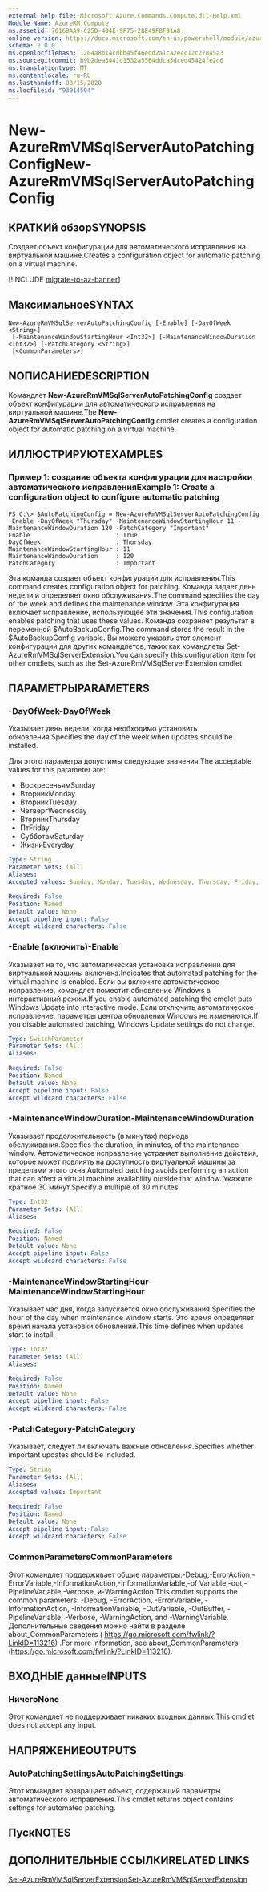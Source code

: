 ```yaml
---
external help file: Microsoft.Azure.Commands.Compute.dll-Help.xml
Module Name: AzureRM.Compute
ms.assetid: 7016BAA9-C25D-404E-9F75-2BE49FBF91A8
online version: https://docs.microsoft.com/en-us/powershell/module/azurerm.compute/new-azurermvmsqlserverautopatchingconfig
schema: 2.0.0
ms.openlocfilehash: 1204a8b14cdbb45f46edd2a1ca2e4c12c27845a3
ms.sourcegitcommit: b9b2dea3441d1532a5564ddca3dced45424fe2d6
ms.translationtype: MT
ms.contentlocale: ru-RU
ms.lasthandoff: 08/15/2020
ms.locfileid: "93914594"
---
```

# <span data-ttu-id="eb8fb-101">New-AzureRmVMSqlServerAutoPatchingConfig</span><span class="sxs-lookup"><span data-stu-id="eb8fb-101">New-AzureRmVMSqlServerAutoPatchingConfig</span></span>

## <span data-ttu-id="eb8fb-102">КРАТКИй обзор</span><span class="sxs-lookup"><span data-stu-id="eb8fb-102">SYNOPSIS</span></span>
<span data-ttu-id="eb8fb-103">Создает объект конфигурации для автоматического исправления на виртуальной машине.</span><span class="sxs-lookup"><span data-stu-id="eb8fb-103">Creates a configuration object for automatic patching on a virtual machine.</span></span>

[!INCLUDE [migrate-to-az-banner](../../includes/migrate-to-az-banner.md)]

## <span data-ttu-id="eb8fb-104">Максимальное</span><span class="sxs-lookup"><span data-stu-id="eb8fb-104">SYNTAX</span></span>

```
New-AzureRmVMSqlServerAutoPatchingConfig [-Enable] [-DayOfWeek <String>]
 [-MaintenanceWindowStartingHour <Int32>] [-MaintenanceWindowDuration <Int32>] [-PatchCategory <String>]
 [<CommonParameters>]
```

## <span data-ttu-id="eb8fb-105">NОПИСАНИЕ</span><span class="sxs-lookup"><span data-stu-id="eb8fb-105">DESCRIPTION</span></span>
<span data-ttu-id="eb8fb-106">Командлет **New-AzureRmVMSqlServerAutoPatchingConfig** создает объект конфигурации для автоматического исправления на виртуальной машине.</span><span class="sxs-lookup"><span data-stu-id="eb8fb-106">The **New-AzureRmVMSqlServerAutoPatchingConfig** cmdlet creates a configuration object for automatic patching on a virtual machine.</span></span>

## <span data-ttu-id="eb8fb-107">ИЛЛЮСТРИРУЮТ</span><span class="sxs-lookup"><span data-stu-id="eb8fb-107">EXAMPLES</span></span>

### <span data-ttu-id="eb8fb-108">Пример 1: создание объекта конфигурации для настройки автоматического исправления</span><span class="sxs-lookup"><span data-stu-id="eb8fb-108">Example 1: Create a configuration object to configure automatic patching</span></span>
```
PS C:\> $AutoPatchingConfig = New-AzureRmVMSqlServerAutoPatchingConfig -Enable -DayOfWeek "Thursday" -MaintenanceWindowStartingHour 11 -MaintenanceWindowDuration 120 -PatchCategory "Important"
Enable                        : True
DayOfWeek                     : Thursday
MaintenanceWindowStartingHour : 11
MaintenanceWindowDuration     : 120
PatchCategory                 : Important
```

<span data-ttu-id="eb8fb-109">Эта команда создает объект конфигурации для исправления.</span><span class="sxs-lookup"><span data-stu-id="eb8fb-109">This command creates configuration object for patching.</span></span>
<span data-ttu-id="eb8fb-110">Команда задает день недели и определяет окно обслуживания.</span><span class="sxs-lookup"><span data-stu-id="eb8fb-110">The command specifies the day of the week and defines the maintenance window.</span></span>
<span data-ttu-id="eb8fb-111">Эта конфигурация включает исправление, использующее эти значения.</span><span class="sxs-lookup"><span data-stu-id="eb8fb-111">This configuration enables patching that uses these values.</span></span>
<span data-ttu-id="eb8fb-112">Команда сохраняет результат в переменной $AutoBackupConfig.</span><span class="sxs-lookup"><span data-stu-id="eb8fb-112">The command stores the result in the $AutoBackupConfig variable.</span></span>
<span data-ttu-id="eb8fb-113">Вы можете указать этот элемент конфигурации для других командлетов, таких как командлеты Set-AzureRmVMSqlServerExtension.</span><span class="sxs-lookup"><span data-stu-id="eb8fb-113">You can specify this configuration item for other cmdlets, such as the Set-AzureRmVMSqlServerExtension cmdlet.</span></span>

## <span data-ttu-id="eb8fb-114">ПАРАМЕТРЫ</span><span class="sxs-lookup"><span data-stu-id="eb8fb-114">PARAMETERS</span></span>

### <span data-ttu-id="eb8fb-115">-DayOfWeek</span><span class="sxs-lookup"><span data-stu-id="eb8fb-115">-DayOfWeek</span></span>
<span data-ttu-id="eb8fb-116">Указывает день недели, когда необходимо установить обновления.</span><span class="sxs-lookup"><span data-stu-id="eb8fb-116">Specifies the day of the week when updates should be installed.</span></span>

<span data-ttu-id="eb8fb-117">Для этого параметра допустимы следующие значения:</span><span class="sxs-lookup"><span data-stu-id="eb8fb-117">The acceptable values for this parameter are:</span></span>

- <span data-ttu-id="eb8fb-118">Воскресеньям</span><span class="sxs-lookup"><span data-stu-id="eb8fb-118">Sunday</span></span>
- <span data-ttu-id="eb8fb-119">Вторник</span><span class="sxs-lookup"><span data-stu-id="eb8fb-119">Monday</span></span>
- <span data-ttu-id="eb8fb-120">Вторник</span><span class="sxs-lookup"><span data-stu-id="eb8fb-120">Tuesday</span></span>
- <span data-ttu-id="eb8fb-121">Четверг</span><span class="sxs-lookup"><span data-stu-id="eb8fb-121">Wednesday</span></span>
- <span data-ttu-id="eb8fb-122">Вторник</span><span class="sxs-lookup"><span data-stu-id="eb8fb-122">Thursday</span></span>
- <span data-ttu-id="eb8fb-123">Пт</span><span class="sxs-lookup"><span data-stu-id="eb8fb-123">Friday</span></span>
- <span data-ttu-id="eb8fb-124">Субботам</span><span class="sxs-lookup"><span data-stu-id="eb8fb-124">Saturday</span></span>
- <span data-ttu-id="eb8fb-125">Жизни</span><span class="sxs-lookup"><span data-stu-id="eb8fb-125">Everyday</span></span>

```yaml
Type: String
Parameter Sets: (All)
Aliases: 
Accepted values: Sunday, Monday, Tuesday, Wednesday, Thursday, Friday, Saturday, Everyday

Required: False
Position: Named
Default value: None
Accept pipeline input: False
Accept wildcard characters: False
```

### <span data-ttu-id="eb8fb-126">-Enable (включить)</span><span class="sxs-lookup"><span data-stu-id="eb8fb-126">-Enable</span></span>
<span data-ttu-id="eb8fb-127">Указывает на то, что автоматическая установка исправлений для виртуальной машины включена.</span><span class="sxs-lookup"><span data-stu-id="eb8fb-127">Indicates that automated patching for the virtual machine is enabled.</span></span>
<span data-ttu-id="eb8fb-128">Если вы включите автоматическое исправление, командлет поместит обновление Windows в интерактивный режим.</span><span class="sxs-lookup"><span data-stu-id="eb8fb-128">If you enable automated patching the cmdlet puts Windows Update into interactive mode.</span></span>
<span data-ttu-id="eb8fb-129">Если отключить автоматическое исправление, параметры центра обновления Windows не изменяются.</span><span class="sxs-lookup"><span data-stu-id="eb8fb-129">If you disable automated patching, Windows Update settings do not change.</span></span>

```yaml
Type: SwitchParameter
Parameter Sets: (All)
Aliases: 

Required: False
Position: Named
Default value: None
Accept pipeline input: False
Accept wildcard characters: False
```

### <span data-ttu-id="eb8fb-130">-MaintenanceWindowDuration</span><span class="sxs-lookup"><span data-stu-id="eb8fb-130">-MaintenanceWindowDuration</span></span>
<span data-ttu-id="eb8fb-131">Указывает продолжительность (в минутах) периода обслуживания.</span><span class="sxs-lookup"><span data-stu-id="eb8fb-131">Specifies the duration, in minutes, of the maintenance window.</span></span>
<span data-ttu-id="eb8fb-132">Автоматическое исправление устраняет выполнение действия, которое может повлиять на доступность виртуальной машины за пределами этого окна.</span><span class="sxs-lookup"><span data-stu-id="eb8fb-132">Automated patching avoids performing an action that can affect a virtual machine availability outside that window.</span></span>
<span data-ttu-id="eb8fb-133">Укажите кратное 30 минут.</span><span class="sxs-lookup"><span data-stu-id="eb8fb-133">Specify a multiple of 30 minutes.</span></span>

```yaml
Type: Int32
Parameter Sets: (All)
Aliases: 

Required: False
Position: Named
Default value: None
Accept pipeline input: False
Accept wildcard characters: False
```

### <span data-ttu-id="eb8fb-134">-MaintenanceWindowStartingHour</span><span class="sxs-lookup"><span data-stu-id="eb8fb-134">-MaintenanceWindowStartingHour</span></span>
<span data-ttu-id="eb8fb-135">Указывает час дня, когда запускается окно обслуживания.</span><span class="sxs-lookup"><span data-stu-id="eb8fb-135">Specifies the hour of the day when maintenance window starts.</span></span>
<span data-ttu-id="eb8fb-136">Это время определяет время начала установки обновлений.</span><span class="sxs-lookup"><span data-stu-id="eb8fb-136">This time defines when updates start to install.</span></span>

```yaml
Type: Int32
Parameter Sets: (All)
Aliases: 

Required: False
Position: Named
Default value: None
Accept pipeline input: False
Accept wildcard characters: False
```

### <span data-ttu-id="eb8fb-137">-PatchCategory</span><span class="sxs-lookup"><span data-stu-id="eb8fb-137">-PatchCategory</span></span>
<span data-ttu-id="eb8fb-138">Указывает, следует ли включать важные обновления.</span><span class="sxs-lookup"><span data-stu-id="eb8fb-138">Specifies whether important updates should be included.</span></span>

```yaml
Type: String
Parameter Sets: (All)
Aliases: 
Accepted values: Important

Required: False
Position: Named
Default value: None
Accept pipeline input: False
Accept wildcard characters: False
```

### <span data-ttu-id="eb8fb-139">CommonParameters</span><span class="sxs-lookup"><span data-stu-id="eb8fb-139">CommonParameters</span></span>
<span data-ttu-id="eb8fb-140">Этот командлет поддерживает общие параметры:-Debug,-ErrorAction,-ErrorVariable,-InformationAction,-InformationVariable,-of Variable,-out,-PipelineVariable,-Verbose, и-WarningAction.</span><span class="sxs-lookup"><span data-stu-id="eb8fb-140">This cmdlet supports the common parameters: -Debug, -ErrorAction, -ErrorVariable, -InformationAction, -InformationVariable, -OutVariable, -OutBuffer, -PipelineVariable, -Verbose, -WarningAction, and -WarningVariable.</span></span> <span data-ttu-id="eb8fb-141">Дополнительные сведения можно найти в разделе about_CommonParameters ( https://go.microsoft.com/fwlink/?LinkID=113216) .</span><span class="sxs-lookup"><span data-stu-id="eb8fb-141">For more information, see about_CommonParameters (https://go.microsoft.com/fwlink/?LinkID=113216).</span></span>

## <span data-ttu-id="eb8fb-142">ВХОДНЫЕ данные</span><span class="sxs-lookup"><span data-stu-id="eb8fb-142">INPUTS</span></span>

### <span data-ttu-id="eb8fb-143">Ничего</span><span class="sxs-lookup"><span data-stu-id="eb8fb-143">None</span></span>
<span data-ttu-id="eb8fb-144">Этот командлет не поддерживает никаких входных данных.</span><span class="sxs-lookup"><span data-stu-id="eb8fb-144">This cmdlet does not accept any input.</span></span>

## <span data-ttu-id="eb8fb-145">НАПРЯЖЕНИЕ</span><span class="sxs-lookup"><span data-stu-id="eb8fb-145">OUTPUTS</span></span>

### <span data-ttu-id="eb8fb-146">AutoPatchingSettings</span><span class="sxs-lookup"><span data-stu-id="eb8fb-146">AutoPatchingSettings</span></span>
<span data-ttu-id="eb8fb-147">Этот командлет возвращает объект, содержащий параметры автоматического исправления.</span><span class="sxs-lookup"><span data-stu-id="eb8fb-147">This cmdlet returns object contains settings for automated patching.</span></span>

## <span data-ttu-id="eb8fb-148">Пуск</span><span class="sxs-lookup"><span data-stu-id="eb8fb-148">NOTES</span></span>

## <span data-ttu-id="eb8fb-149">ДОПОЛНИТЕЛЬНЫЕ ССЫЛКИ</span><span class="sxs-lookup"><span data-stu-id="eb8fb-149">RELATED LINKS</span></span>



[<span data-ttu-id="eb8fb-150">Set-AzureRmVMSqlServerExtension</span><span class="sxs-lookup"><span data-stu-id="eb8fb-150">Set-AzureRmVMSqlServerExtension</span></span>](./Set-AzureRMVMSqlServerExtension.md)


